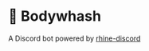# 🧼 Bodywhash

A Discord bot powered by [rhine-discord]

[rhine-discord]: https://github.com/ners/rhine-chat]
